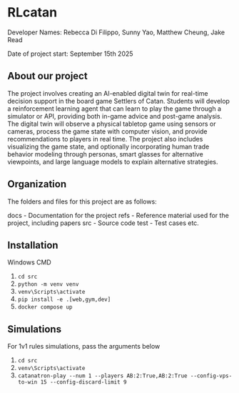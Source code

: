 # RLcatan

Developer Names: Rebecca Di Filippo, Sunny Yao, Matthew Cheung, Jake Read

Date of project start: September 15th 2025

## About our project

The project involves creating an AI-enabled digital twin for real-time decision support in the board game Settlers of Catan. Students will develop a reinforcement learning agent that can learn to play the game through a simulator or API, providing both in-game advice and post-game analysis. The digital twin will observe a physical tabletop game using sensors or cameras, process the game state with computer vision, and provide recommendations to players in real time. The project also includes visualizing the game state, and optionally incorporating human trade behavior modeling through personas, smart glasses for alternative viewpoints, and large language models to explain alternative strategies.

## Organization
The folders and files for this project are as follows:

docs - Documentation for the project
refs - Reference material used for the project, including papers
src - Source code
test - Test cases
etc.


## Installation

Windows CMD

1. `cd src`
2. `python -m venv venv` 
3. `venv\Scripts\activate`
4. `pip install -e .[web,gym,dev]`
5. `docker compose up`

## Simulations

For 1v1 rules simulations, pass the arguments below
1. `cd src`
2. `venv\Scripts\activate` 
3. `catanatron-play --num 1 --players AB:2:True,AB:2:True --config-vps-to-win 15 --config-discard-limit 9`